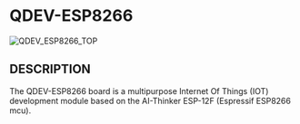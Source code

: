 # QDEV-ESP8266
![QDEV_ESP8266_TOP](https://user-images.githubusercontent.com/99380815/153366081-d078f54d-e9b7-49ff-a30f-6e5510767f3f.png)

## DESCRIPTION
The QDEV-ESP8266 board is a multipurpose Internet Of Things (IOT) development module based on the AI-Thinker ESP-12F (Espressif ESP8266 mcu). 



